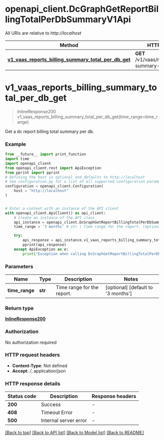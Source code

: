 # openapi_client.DcGraphGetReportBillingTotalPerDbSummaryV1Api

All URIs are relative to *http://localhost*

Method | HTTP request | Description
------------- | ------------- | -------------
[**v1_vaas_reports_billing_summary_total_per_db_get**](DcGraphGetReportBillingTotalPerDbSummaryV1Api.md#v1_vaas_reports_billing_summary_total_per_db_get) | **GET** /v1/vaas/reports/billing-summary-total-per-db | 


# **v1_vaas_reports_billing_summary_total_per_db_get**
> InlineResponse200 v1_vaas_reports_billing_summary_total_per_db_get(time_range=time_range)



Get a dc report billing total summary per db.

### Example

```python
from __future__ import print_function
import time
import openapi_client
from openapi_client.rest import ApiException
from pprint import pprint
# Defining the host is optional and defaults to http://localhost
# See configuration.py for a list of all supported configuration parameters.
configuration = openapi_client.Configuration(
    host = "http://localhost"
)


# Enter a context with an instance of the API client
with openapi_client.ApiClient() as api_client:
    # Create an instance of the API class
    api_instance = openapi_client.DcGraphGetReportBillingTotalPerDbSummaryV1Api(api_client)
    time_range = '3 months' # str | Time range for the report. (optional) (default to '3 months')

    try:
        api_response = api_instance.v1_vaas_reports_billing_summary_total_per_db_get(time_range=time_range)
        pprint(api_response)
    except ApiException as e:
        print("Exception when calling DcGraphGetReportBillingTotalPerDbSummaryV1Api->v1_vaas_reports_billing_summary_total_per_db_get: %s\n" % e)
```

### Parameters

Name | Type | Description  | Notes
------------- | ------------- | ------------- | -------------
 **time_range** | **str**| Time range for the report. | [optional] [default to &#39;3 months&#39;]

### Return type

[**InlineResponse200**](InlineResponse200.md)

### Authorization

No authorization required

### HTTP request headers

 - **Content-Type**: Not defined
 - **Accept**: */*, application/json

### HTTP response details
| Status code | Description | Response headers |
|-------------|-------------|------------------|
**200** | Success |  -  |
**408** | Timeout Error |  -  |
**500** | Internal server error |  -  |

[[Back to top]](#) [[Back to API list]](../README.md#documentation-for-api-endpoints) [[Back to Model list]](../README.md#documentation-for-models) [[Back to README]](../README.md)

